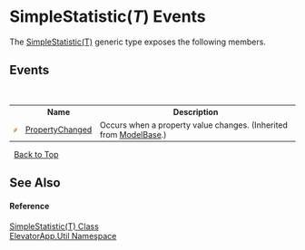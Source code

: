 # SimpleStatistic(*T*) Events
 

The <a href="T_ElevatorApp_Util_SimpleStatistic_1">SimpleStatistic(T)</a> generic type exposes the following members.


## Events
&nbsp;<table><tr><th></th><th>Name</th><th>Description</th></tr><tr><td>![Public event](media/pubevent.gif "Public event")</td><td><a href="E_ElevatorApp_Models_ModelBase_PropertyChanged">PropertyChanged</a></td><td>
Occurs when a property value changes.
 (Inherited from <a href="T_ElevatorApp_Models_ModelBase">ModelBase</a>.)</td></tr></table>&nbsp;
<a href="#simplestatistic(*t*)-events">Back to Top</a>

## See Also


#### Reference
<a href="T_ElevatorApp_Util_SimpleStatistic_1">SimpleStatistic(T) Class</a><br /><a href="N_ElevatorApp_Util">ElevatorApp.Util Namespace</a><br />